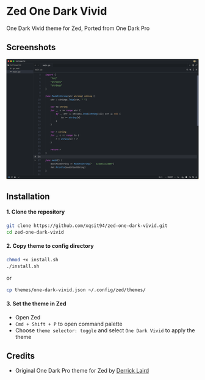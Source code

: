 # Zed One Dark Vivid
One Dark Vivid theme for Zed, Ported from One Dark Pro

## Screenshots
![Theme Screeshot](screenshots/1.png)

## Installation
#### 1. Clone the repository
```bash
git clone https://github.com/xqsit94/zed-one-dark-vivid.git
cd zed-one-dark-vivid
```
#### 2. Copy theme to config directory
```bash
chmod +x install.sh
./install.sh
```
or
```bash
cp themes/one-dark-vivid.json ~/.config/zed/themes/
```
#### 3. Set the theme in Zed
- Open Zed
- `Cmd + Shift + P` to open command palette
- Choose `theme selector: toggle` and select `One Dark Vivid` to apply the theme

## Credits
- Original One Dark Pro theme for Zed by [Derrick Laird](https://github.com/MordFustang21/zed-one-dark-pro)
